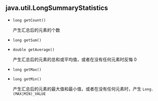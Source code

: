 ## java.util.LongSummaryStatistics

* `long getCount()`

    产生汇总后的元素的个数
    
* `long getSum()`

* `double getAverage()`

    产生汇总后的元素的总和或平均值，或者在没有任何元素时反悔 0
    
* `long getMax()`

* `long getMin()`

    产生汇总后的元素的最大值和最小值，或者在没有任何元素时，产生 `Long.(MAX|MIN)_VALUE`